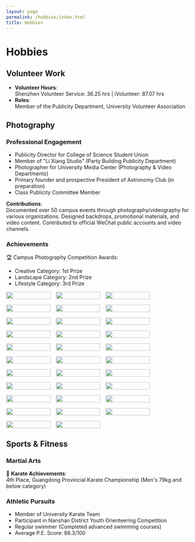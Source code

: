 ```yaml
---
layout: page
permalink: /hobbies/index.html
title: Hobbies
---
```


# Hobbies

## Volunteer Work
- **Volunteer Hours**:  
  Shenzhen Volunteer Service: 36.25 hrs | iVolunteer: 87.07 hrs
- **Roles**:  
  Member of the Publicity Department, University Volunteer Association

## Photography

### Professional Engagement
- Publicity Director for College of Science Student Union
- Member of "Li Xiang Studio" (Party Building Publicity Department)
- Photographer for University Media Center (Photography & Video Departments)
- Primary founder and prospective President of Astronomy Club (in preparation)
- Class Publicity Committee Member

**Contributions**:  
Documented over 50 campus events through photography/videography for various organizations. Designed backdrops, promotional materials, and video content. Contributed to official WeChat public accounts and video channels.

### Achievements
🏆 Campus Photography Competition Awards:  
- Creative Category: 1st Prize  
- Landscape Category: 2nd Prize  
- Lifestyle Category: 3rd Prize

<div style="display: flex; flex-wrap: wrap; gap: 15px;">
  <img src="../assets/images/albums/Comet_Night_Sky.webp" style="width: max(15%, 120px);">
  <img src="../assets/images/albums/Night_City_Street.webp" style="width: max(15%, 120px);">
  <img src="../assets/images/albums/City_Night_Skyline.webp" style="width: max(15%, 120px);">
  <img src="../assets/images/albums/Cat_Sleepling.webp" style="width: max(15%, 120px);">
  <img src="../assets/images/albums/Trees_Reflecting_In_Lake.webp" style="width: max(15%, 120px);">
  <img src="../assets/images/albums/Galaxy_Night_Sky.webp" style="width: max(15%, 120px);">
  <img src="../assets/images/albums/Night_City_Commercial_Area.webp" style="width: max(15%, 120px);">
  <img src="../assets/images/albums/People_Biking_In_Tunnel.webp" style="width: max(15%, 120px);">
  <img src="../assets/images/albums/Port_Containers.webp" style="width: max(15%, 120px);">
  <img src="../assets/images/albums/Person_On_Grass_Colorful_Pile.webp" style="width: max(15%, 120px);">
  <img src="../assets/images/albums/Wetland_Scenery.webp" style="width: max(15%, 120px);">
  <img src="../assets/images/albums/Goat_On_Rocks.webp" style="width: max(15%, 120px);">
  <img src="../assets/images/albums/Green_Water_Stones.webp" style="width: max(15%, 120px);">
  <img src="../assets/images/albums/Train.webp" style="width: max(15%, 120px);">
  <img src="../assets/images/albums/City_Street_Scene.webp" style="width: max(15%, 120px);">
  <img src="../assets/images/albums/Building_Blooming_Flowers.webp" style="width: max(15%, 120px);">
  <img src="../assets/images/albums/Sunset_Over_Ocean.webp" style="width: max(15%, 120px);">
  <img src="../assets/images/albums/Aerial_View_Mountains.webp" style="width: max(15%, 120px);">
  <img src="../assets/images/albums/Flame.webp" style="width: max(15%, 120px);">
  <img src="../assets/images/albums/Mountain_Landscape_Bridge.webp" style="width: max(15%, 120px);">
  <img src="../assets/images/albums/Daisies.webp" style="width: max(15%, 120px);">
  <img src="../assets/images/albums/Comet_Building_Tower.webp" style="width: max(15%, 120px);">
  <img src="../assets/images/albums/Train_Station_Platform.webp" style="width: max(15%, 120px);">
  <img src="../assets/images/albums/Desert_View_From_Car.webp" style="width: max(15%, 120px);">
  <img src="../assets/images/albums/Rose_Nebula.webp" style="width: max(15%, 120px);">
  <img src="../assets/images/albums/Spices_Market.webp" style="width: max(15%, 120px);">
  <img src="../assets/images/albums/Lizard_In_Desert.webp" style="width: max(15%, 120px);">
  <img src="../assets/images/albums/Sunlit_Building_Shadows.webp" style="width: max(15%, 120px);">
  <img src="../assets/images/albums/Plant_In_Nature.webp" style="width: max(15%, 120px);">
  <img src="../assets/images/albums/Train_Window_View.webp" style="width: max(15%, 120px);">
  <img src="../assets/images/albums/M45_Star_Cluster.webp" style="width: max(15%, 120px);">
  <img src="../assets/images/albums/Full_Moon_Night.webp" style="width: max(15%, 120px);">
</div>

## Sports & Fitness

### Martial Arts
🥋 **Karate Achievements**:  
4th Place, Guangdong Provincial Karate Championship (Men's 79kg and below category)

### Athletic Pursuits
- Member of University Karate Team
- Participant in Nanshan District Youth Orienteering Competition
- Regular swimmer (Completed advanced swimming courses)
- Average P.E. Score: 86.3/100